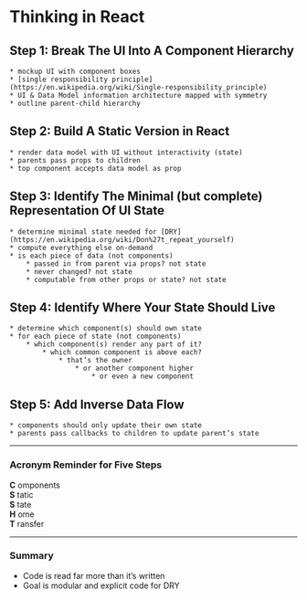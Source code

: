 # Thinking in React

## Step 1: Break The UI Into A Component Hierarchy

    * mockup UI with component boxes
    * [single responsibility principle](https://en.wikipedia.org/wiki/Single-responsibility_principle)
    * UI & Data Model information architecture mapped with symmetry 
    * outline parent-child hierarchy

## Step 2: Build A Static Version in React

    * render data model with UI without interactivity (state)
    * parents pass props to children
    * top component accepts data model as prop

## Step 3: Identify The Minimal (but complete) Representation Of UI State

    * determine minimal state needed for [DRY](https://en.wikipedia.org/wiki/Don%27t_repeat_yourself)
    * compute everything else on-demand
    * is each piece of data (not components)
        * passed in from parent via props? not state
        * never changed? not state
        * computable from other props or state? not state

## Step 4: Identify Where Your State Should Live

    * determine which component(s) should own state
    * for each piece of state (not components)
        * which component(s) render any part of it?
            * which common component is above each?
                * that’s the owner
                    * or another component higher
                        * or even a new component

## Step 5: Add Inverse Data Flow

    * components should only update their own state
    * parents pass callbacks to children to update parent’s state

---

### Acronym Reminder for Five Steps

**C** omponents  
**S** tatic  
**S** tate  
**H** ome  
**T** ransfer

---

### Summary

- Code is read far more than it’s written
- Goal is modular and explicit code for DRY

